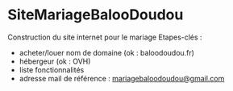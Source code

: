 # SiteMariageBalooDoudou
Construction du site internet pour le mariage
Etapes-clés :
- acheter/louer nom de domaine (ok : baloodoudou.fr)
- hébergeur (ok : OVH)
- liste fonctionnalités
- adresse mail de référence : mariagebaloodoudou@gmail.com
